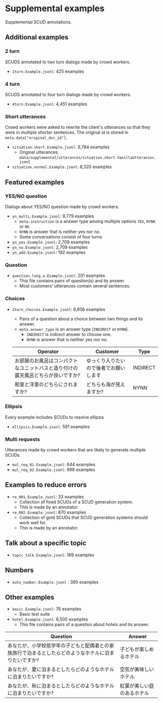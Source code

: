 
# Supplemental examples

Supplemental SCUD annotations.

## Additional examples

### 2 turn

SCUDS annotated to two turn dialogs made by crowd workers.

- ``2turn.Example.jsonl``: 425 examples

### 4 turn

SCUDS annotated to four turn dialogs made by crowd workers.

- ``4turn.Example.jsonl``: 4,451 examples

### Short utterances

Crowd workers were asked to rewrite the client's utterances so that they were in multiple shorter sentences.
The original id is stored in ``meta.data["original_doc_id"]``.

- ``situation.short.Example.jsonl``: 9,784 examples
    - Original utterances: ``data/supplemental/utterances/situation.short.VanillaUtterances.jsonl``
- ``situation.normal.Example.jsonl``: 8,320 examples

## Featured examples

### YES/NO question

Dialogs about YES/NO question made by crowd workers.

- ``yn_multi.Example.jsonl``: 9,779 examples
    - ``meta.instruction`` is a answer type among multiple options ``YES``, ``NYNN`` or ``NO``.
    - ``NYNN`` is answer that is neither yes nor no.
    - Some conversations consist of four turns
- ``yn_yes.Example.jsonl``: 2,709 examples
- ``yn_no.Example.jsonl``: 2,709 examples
- ``yn_add.Example.jsonl``: 192 examples

### Question

- ``question.long_a.Example.jsonl``: 201 examples
    - This file contains pairs of question(s) and its answer.
    - Most customers' utterances contain several sentences.

### Choices

- ``2turn_choices.Example.jsonl``: 6,606 examples
    - Pairs of a question about a choice between two things and its answer.
    - ``meta.answer_type`` is an answer type (``INDIRECT`` or  ``NYNN``).
        - ``INDIRECT`` is indirect answer to choose one.
        - ``NYNN`` is answer that is neither yes nor no.

    | Operator | Customer | Type |
    | --- | --- | --- |
    | お部屋のお風呂はコンパクトなユニットバスと造り付けの露天風呂どちらが良いですか? | ゆっくり入りたいので後者でお願いします | INDIRECT |
    | 和室と洋室のどちらにされますか? | どちらも海が見えますか? | NYNN |

### Ellipsis

Every example includes SCUDs to resolve ellipsis

- ``ellipsis.Example.jsonl``: 591 examples

### Multi requests

Utterances made by crowd workers that are likely to generate multiple SCUDs.

- ``mul_req_01.Example.jsonl``: 644 examples
- ``mul_req_02.Example.jsonl``: 998 examples

## Examples to reduce errors

- ``re_001.Example.jsonl``: 33 examples
    - Collection of fixed SCUDs of a SCUD generation system.
    - This is made by an annotator.
- ``re_002.Example.jsonl``: 870 examples
    - Collection of gold SCUDs that SCUD generation systems should work well for.
    - This is made by an annotator.

## Talk about a specific topic

- ``topic_talk.Example.jsonl``: 169 examples

## Numbers

- ``auto_number.Example.jsonl`` : 390 examples

## Other examples

- ``basic.Example.jsonl``: 76 examples
    - Basic test suite
- ``hotel.Example.jsonl``: 8,500 examples
    - This file contains pairs of a question about hotels and its answer.

| Question | Answer |
| --- | --- |
| あなたが、小学校低学年の子どもと配偶者との家族旅行で泊まるとしたらどのようなホテルに泊まりたいですか? | 子どもが楽しめるホテル |
| あなたが、夏に泊まるとしたらどのようなホテルに泊まりたいですか? | 空気が美味しいホテル |
| あなたが、秋に泊まるとしたらどのようなホテルに泊まりたいですか? | 紅葉が美しい庭のあるホテル|
